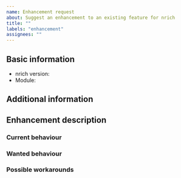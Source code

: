 ```yaml
---
name: Enhancement request
about: Suggest an enhancement to an existing feature for nrich
title: ""
labels: "enhancement"
assignees: ""
---
```


<!--
  Please use Markdown syntax throughout the report for improved clarity.
  https://guides.github.com/features/mastering-markdown/
-->

## Basic information

* nrich version:
  <!-- released version or snapshot version -->
* Module:
  <!-- Please, include name(s) of relevant nrich's module(s). If not related to any specific module, specify "project" instead. -->

## Additional information

<!-- Please, include any additional information that could be relevant (e.g. Java, Gradle/Maven, OS version). -->

## Enhancement description

<!--
  Please, describe the enhancement you envision.
  If relevant and possible, also fill out the sub-sections below.
-->

### Current behaviour

<!-- Please, provide the current behavior around this topic, if applicable. -->

### Wanted behaviour

<!-- Please, describe the desired outcome around the suggested enhancement. -->

### Possible workarounds

<!-- Please, share any workarounds for the described enhancement, if applicable. -->

